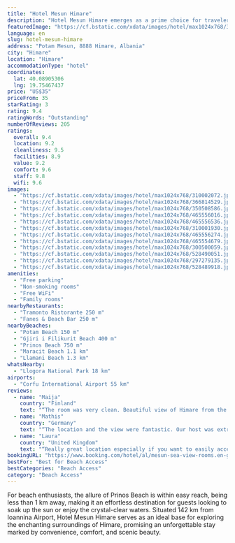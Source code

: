 ```yaml
---
title: "Hotel Mesun Himare"
description: "Hotel Mesun Himare emerges as a prime choice for travelers seeking both comfort and convenience, located just a stone's throw away from the serene Potam Beach and a short stroll from the picturesque Gjiri i Filikurit Beach."
featuredImage: "https://cf.bstatic.com/xdata/images/hotel/max1024x768/310002072.jpg?k=469e43afc3c3bfc28c8839f74d31c932a707fd0404f20dee246d9c67d39631ff&o=&hp=1"
language: en
slug: hotel-mesun-himare
address: "Potam Mesun, 8888 Himare, Albania"
city: "Himare"
location: "Himare"
accommodationType: "hotel"
coordinates:
  lat: 40.08905306
  lng: 19.75467437
price: "US$35"
priceFrom: 35
starRating: 3
rating: 9.4
ratingWords: "Outstanding"
numberOfReviews: 205
ratings:
  overall: 9.4
  location: 9.2
  cleanliness: 9.5
  facilities: 8.9
  value: 9.2
  comfort: 9.6
  staff: 9.8
  wifi: 9.6
images:
  - "https://cf.bstatic.com/xdata/images/hotel/max1024x768/310002072.jpg?k=469e43afc3c3bfc28c8839f74d31c932a707fd0404f20dee246d9c67d39631ff&o=&hp=1"
  - "https://cf.bstatic.com/xdata/images/hotel/max1024x768/366814529.jpg?k=155e6df0a66573367e829e6744903b6ba98219ba38fd66f6152f236626d30a74&o=&hp=1"
  - "https://cf.bstatic.com/xdata/images/hotel/max1024x768/350508586.jpg?k=36e6bc6bf3b36b20158b804c60ee64f30e2b14fd423d0af01e4f119f62050ae0&o=&hp=1"
  - "https://cf.bstatic.com/xdata/images/hotel/max1024x768/465556016.jpg?k=aeca76fc1687c3dcc18fa3913f74061b2c00e6653e7e459c97fdfa33b3465698&o=&hp=1"
  - "https://cf.bstatic.com/xdata/images/hotel/max1024x768/465556536.jpg?k=f33df7d489fe8ab1de081f3dc6738d2bc6e1fe9f461042d8fb937f80e3b96dca&o=&hp=1"
  - "https://cf.bstatic.com/xdata/images/hotel/max1024x768/310001930.jpg?k=5e2e4eaaa1909a348efa9ba584c27f490015dad4e9276cb189f47ac7994a7902&o=&hp=1"
  - "https://cf.bstatic.com/xdata/images/hotel/max1024x768/465556274.jpg?k=6d4e09f6568e8486207bc63c074d56113bc816884c48498f141cb01e2d2b5ad6&o=&hp=1"
  - "https://cf.bstatic.com/xdata/images/hotel/max1024x768/465554679.jpg?k=94b7112c38701cf6ead2ac113b329ffbe1634aaa645d94fa7cfaec6e493371f8&o=&hp=1"
  - "https://cf.bstatic.com/xdata/images/hotel/max1024x768/300500059.jpg?k=6ebf04d9795503d630d071b53e9da73f52ed99660dd99c2566f8ba1c0630fdb8&o=&hp=1"
  - "https://cf.bstatic.com/xdata/images/hotel/max1024x768/528490051.jpg?k=3aba94afe5947b1620c353c84798e5e810e2979ab1e492b1950e092d0fedd602&o=&hp=1"
  - "https://cf.bstatic.com/xdata/images/hotel/max1024x768/297279135.jpg?k=7f7929ac16c8c10ade7bf8d88ac3c83e3a9484c479cc4a6f12bb58d949520225&o=&hp=1"
  - "https://cf.bstatic.com/xdata/images/hotel/max1024x768/528489918.jpg?k=2605818715fbd727d9b4c2121cd1903db29dd27bf13cb42dd48678431fe089f3&o=&hp=1"
amenities:
  - "Free parking"
  - "Non-smoking rooms"
  - "Free WiFi"
  - "Family rooms"
nearbyRestaurants:
  - "Tramonto Ristorante 250 m"
  - "Fanes & Beach Bar 250 m"
nearbyBeaches:
  - "Potam Beach 150 m"
  - "Gjiri i Filikurit Beach 400 m"
  - "Prinos Beach 750 m"
  - "Maracit Beach 1.1 km"
  - "Llamani Beach 1.3 km"
whatsNearby:
  - "Llogora National Park 18 km"
airports:
  - "Corfu International Airport 55 km"
reviews:
  - name: "Maija"
    country: "Finland"
    text: "“The room was very clean. Beautiful view of Himare from the balcony. A very pleasant and hospitable host. Ideal for a few days. Close to the beach, but the road to the hotel is uphill.”"
  - name: "Mathis"
    country: "Germany"
    text: "“The location and the view were fantastic. Our host was extremely helpful and drove us to the bus stop in the morning. It was nice and quiet and just a 10 min walk down to the beach or restaurants.”"
  - name: "Laura"
    country: "United Kingdom"
    text: "“Really great location especially if you want to easily access Filikuri beach. Also very close to the bay. The room was huge as was the balcony, amazing views over the bay! Elsa who runs it is very sweet and helpful, always replied at a seconds...”"
bookingURL: "https://www.booking.com/hotel/al/mesun-sea-view-rooms.en-gb.html?aid=8035640"
bestFor: "Best for Beach Access"
bestCategories: "Beach Access"
category: "Beach Access"
---
```


For beach enthusiasts, the allure of Prinos Beach is within easy reach, being less than 1 km away, making it an effortless destination for guests looking to soak up the sun or enjoy the crystal-clear waters. Situated 142 km from Ioannina Airport, Hotel Mesun Himare serves as an ideal base for exploring the enchanting surroundings of Himare, promising an unforgettable stay marked by convenience, comfort, and scenic beauty.